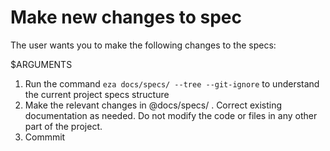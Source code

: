 # Make new changes to spec

The user wants you to make the following changes to the specs:

$ARGUMENTS

1. Run the command `eza docs/specs/ --tree --git-ignore` to understand the current project specs structure
2. Make the relevant changes in @docs/specs/ . Correct existing documentation as needed. Do not modify the code or files in any other part of the project.
3. Commmit

